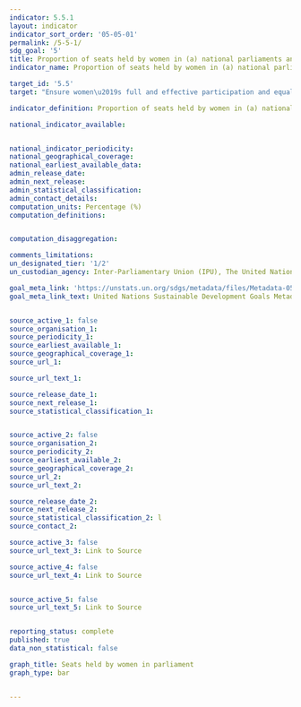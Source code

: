 ```yaml
---
indicator: 5.5.1
layout: indicator
indicator_sort_order: '05-05-01'
permalink: /5-5-1/
sdg_goal: '5'
title: Proportion of seats held by women in (a) national parliaments and (b) local governments
indicator_name: Proportion of seats held by women in (a) national parliaments and (b) local governments

target_id: '5.5'
target: "Ensure women\u2019s full and effective participation and equal opportunities\ \ for leadership at all levels of decision-making in political, economic and public\ \ life"

indicator_definition: Proportion of seats held by women in (a) national parliaments and (b) local governments

national_indicator_available:


national_indicator_periodicity:
national_geographical_coverage:
national_earliest_available_data:
admin_release_date:
admin_next_release:
admin_statistical_classification:
admin_contact_details:
computation_units: Percentage (%)
computation_definitions:


computation_disaggregation:

comments_limitations:
un_designated_tier: '1/2'
un_custodian_agency: Inter-Parliamentary Union (IPU), The United Nations Entity for Gender Equality and the Empowerment of Women (UN Women)

goal_meta_link: 'https://unstats.un.org/sdgs/metadata/files/Metadata-05-05-01a.pdf'
goal_meta_link_text: United Nations Sustainable Development Goals Metadata


source_active_1: false
source_organisation_1:
source_periodicity_1:
source_earliest_available_1:
source_geographical_coverage_1:
source_url_1:

source_url_text_1:

source_release_date_1:
source_next_release_1:
source_statistical_classification_1:


source_active_2: false
source_organisation_2:
source_periodicity_2:
source_earliest_available_2:
source_geographical_coverage_2:
source_url_2:
source_url_text_2:

source_release_date_2:
source_next_release_2:
source_statistical_classification_2: l
source_contact_2:

source_active_3: false
source_url_text_3: Link to Source

source_active_4: false
source_url_text_4: Link to Source


source_active_5: false
source_url_text_5: Link to Source


reporting_status: complete
published: true
data_non_statistical: false

graph_title: Seats held by women in parliament
graph_type: bar


---
```

